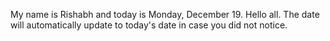 My name is Rishabh and today is Monday, December 19. Hello all. The date will automatically update to today's date in case you did not notice.

